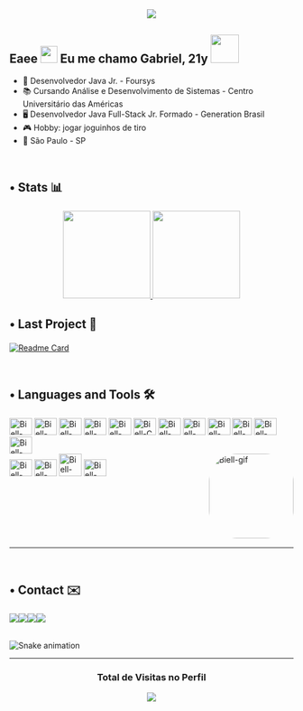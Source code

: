 <div align="center">

  <img src="https://i.imgur.com/ot2rtaS.gif">

</div>

## **Eaee <img src="https://raw.githubusercontent.com/kaueMarques/kaueMarques/master/hi.gif" height="30px"> Eu me chamo Gabriel, 21y <img src="https://c.tenor.com/WbDvI1hgS9wAAAAi/lightning-bots-kids-choice-awards.gif" height="50px">**

- 🏢 Desenvolvedor Java Jr. - Foursys
- 📚 Cursando Análise e Desenvolvimento de Sistemas - Centro Universitário das Américas
- 🖥 Desenvolvedor Java Full-Stack Jr. Formado - Generation Brasil
- 🎮 Hobby: jogar joguinhos de tiro 
- 📍 São Paulo - SP

<br>

<div align = "center">

  **<h2><p align="left">• Stats 📊 </p></h2>**

  <div style="display: inline_block">

  <a href="https://github.com/Biellms">

  <img height="155em" src="https://github-readme-stats.vercel.app/api?username=Biellms&show_icons=true&theme=nord&include_all_commits=true&count_private=true&hide=issues,contribs"/>
  <img height="155em" src="https://github-readme-stats.vercel.app/api/top-langs/?username=Biellms&layout=compact&langs_count=6&theme=nord"/>

  <!-- ![Biellms's GitHub stats](https://github-readme-stats.vercel.app/api?username=Biellms&show_icons=true&theme=nord&include_all_commits=true&count_private=true&hide=issues,contribs)
  
  ![Biellms's GitHub stats](https://github-readme-stats.vercel.app/api/top-langs/?username=Biellms&layout=compact&langs_count=6&theme=nord) -->

  </a>

  <div>

</div>

<div align = "left">

  **<h2><p align="left">• Last Project 📁</p></h2>**

  [![Readme Card](https://github-readme-stats.vercel.app/api/pin/?username=Biellms&repo=ProjetoIntegrador-EcoShop&show_owner=true&theme=nord)](https://github.com/Biellms/ProjetoIntegrador-EcoShop)

</div>
  
<br>

**<h2><p align="left">• Languages and Tools 🛠️</p></h2>**
  
<table><div style="display: inline_block" align = "left">
  <img alt="Biell-Vscode" height="30" width="40" src="https://cdn.jsdelivr.net/gh/devicons/devicon/icons/vscode/vscode-original.svg"/>
  <img alt="Biell-Git" height="30" width="40" src="https://cdn.jsdelivr.net/gh/devicons/devicon/icons/git/git-original.svg"/>
  <img alt="Biell-Java" height="30" width="40" src="https://cdn.jsdelivr.net/gh/devicons/devicon/icons/java/java-plain.svg"/>
  <img alt="Biell-Spring" height="30" width="40" src="https://cdn.jsdelivr.net/gh/devicons/devicon/icons/spring/spring-original.svg" />
  <img alt="Biell-C++" height="30" width="40" src="https://cdn.jsdelivr.net/gh/devicons/devicon/icons/cplusplus/cplusplus-original.svg"/>
  <img alt="Biell-C" height="30" width="40" src="https://cdn.jsdelivr.net/gh/devicons/devicon/icons/c/c-original.svg"/>
  <img alt="Biell-HTML5" height="30" width="40" src="https://cdn.jsdelivr.net/gh/devicons/devicon/icons/html5/html5-original.svg"/> 
  <img alt="Biell-CSS3" height="30" width="40" src="https://cdn.jsdelivr.net/gh/devicons/devicon/icons/css3/css3-original.svg"/>
  <img alt="Biell-Javascript" height="30" width="40" src="https://cdn.jsdelivr.net/gh/devicons/devicon/icons/javascript/javascript-original.svg"/>
  <img alt="Biell-TypeScript" height="30" width="35" src="https://cdn.jsdelivr.net/gh/devicons/devicon/icons/typescript/typescript-original.svg"/>
  <img alt="Biell-React" height="30" width="40" src="https://cdn.jsdelivr.net/gh/devicons/devicon/icons/react/react-original.svg"/>
  <img alt="Biell-Node" height="30" width="40" src="https://cdn.jsdelivr.net/gh/devicons/devicon/icons/nodejs/nodejs-original.svg" />
  <br>
  <img alt="Biell-Bootstrap" height="30" width="40" src="https://cdn.jsdelivr.net/gh/devicons/devicon/icons/bootstrap/bootstrap-original.svg" />
  <img alt="Biell-Mui" height="30" width="40" src="https://cdn.jsdelivr.net/gh/devicons/devicon/icons/materialui/materialui-original.svg" />
  <img alt="Biell-MySQL" height="40" width="40" src="https://cdn.jsdelivr.net/gh/devicons/devicon/icons/mysql/mysql-original-wordmark.svg"/>
  <img alt="Biell-SSMS" height="30" width="40" src="https://cdn.jsdelivr.net/gh/devicons/devicon/icons/microsoftsqlserver/microsoftsqlserver-plain.svg" />

  <img align="right" alt="Biell-gif" height="150" style="border-radius:50px;" src="https://miro.medium.com/max/1000/1*Q5_t-R0xRs07wW1Kf8rCSw.gif">
  </div></table>

<hr>

<br>

  <div align = "left">

  <table>

  **<h2><p>• Contact ✉️</p></h2>**
  <a href = "mailto:biell.mendes8@gmail.com"><img src="https://img.shields.io/badge/-Gmail-%23333?style=for-the-badge&logo=gmail&logoColor=white" target="_blank"></a>
  <a href = "https://www.linkedin.com/in/gabriel-mendes-0706ab1b8/" target="_blank"><img src="https://img.shields.io/badge/-LinkedIn-%230077B5?style=for-the-badge&logo=linkedin&logoColor=white" target="_blank"></a>
  <a href = "https://www.hackerrank.com/biell_mendes8" target="_blank"><img src="https://img.shields.io/badge/-Hackerrank-179143?style=for-the-badge&logo=HackerRank&logoColor=white" target="_blank"></a>
  <a href = "https://steamcommunity.com/id/paranoidms" target="_blank"><img src="https://img.shields.io/badge/Steam-000000?style=for-the-badge&logo=steam&logoColor=white" target="_blank"></a>

</table>
  
  ![Snake animation](https://github.com/Biellms/Biellms/blob/output/github-contribution-grid-snake.svg)
  
</div>

<hr>

**<h3><p align="center">Total de Visitas no Perfil</p></h3>**
<p align="center">
    <img alingn="center" src="https://profile-counter.glitch.me/Biellms/count.svg"/>
</p>
